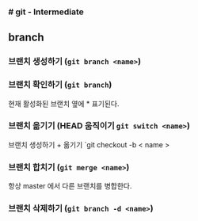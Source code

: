### # git - Intermediate




## branch

### 브랜치 생성하기 (`git branch <name>`)

### 브랜치 확인하기 (`git branch`)

현재 활성화된 브랜치 옆에 * 표기된다.

### 브랜치 옮기기 (HEAD 움직이기 `git switch <name>`)

브랜치 생성하기 + 옮기기 `git checkout -b < name >


### 브랜치 합치기 (`git merge <name>`)


항상 master 에서 다른 브랜치를 병합한다.


### 브랜치 삭제하기 (`git branch -d <name>`)





